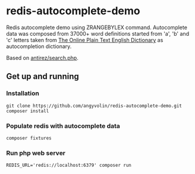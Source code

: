 # redis-autocomplete-demo

Redis autocomplete demo using ZRANGEBYLEX command. 
Autocomplete data was composed from 37000+ word definitions started from 'a', 'b' and 'c' letters taken from
[The Online Plain Text English Dictionary][1] as autocompletion dictionary.

Based on [antirez/search.php][2].

## Get up and running

### Installation

    git clone https://github.com/angyvolin/redis-autocomplete-demo.git
    composer install

### Populate redis with autocomplete data

    composer fixtures

### Run php web server

    REDIS_URL='redis://localhost:6379' composer run


[1]: https://www.mso.anu.edu.au/~ralph/OPTED/"
[2]: https://gist.github.com/antirez/11126283

